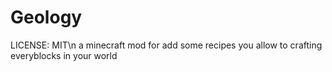 # Geology
LICENSE: MIT\n
a minecraft mod for add some recipes
you allow to crafting everyblocks in your world
